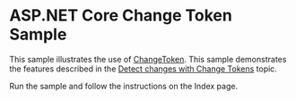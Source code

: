 # ASP.NET Core Change Token Sample

This sample illustrates the use of [ChangeToken](https://docs.microsoft.com/dotnet/api/microsoft.extensions.primitives.changetoken). This sample demonstrates the features described in the [Detect changes with Change Tokens](https://docs.microsoft.com/aspnet/core/fundamentals/change-tokens) topic.

Run the sample and follow the instructions on the Index page.
